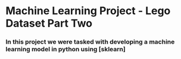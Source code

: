 # Machine Learning Project - Lego Dataset Part Two
### In this project we were tasked with developing a machine learning model in python using [sklearn]
